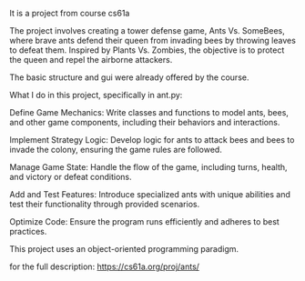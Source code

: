 It is a project from course cs61a

The project involves creating a tower defense game, Ants Vs. SomeBees, 
where brave ants defend their queen from invading bees by throwing leaves to defeat them.
Inspired by Plants Vs. Zombies, the objective is to protect the queen and repel the airborne attackers.

The basic structure and gui were already offered by the course.

What I do in this project, specifically in ant.py:
  
  Define Game Mechanics: Write classes and functions to model ants, bees, and other game components, including their behaviors and interactions.
  
  Implement Strategy Logic: Develop logic for ants to attack bees and bees to invade the colony, ensuring the game rules are followed.
  
  Manage Game State: Handle the flow of the game, including turns, health, and victory or defeat conditions.
  
  Add and Test Features: Introduce specialized ants with unique abilities and test their functionality through provided scenarios.
  
  Optimize Code: Ensure the program runs efficiently and adheres to best practices.

This project uses an object-oriented programming paradigm.

for the full description: https://cs61a.org/proj/ants/
